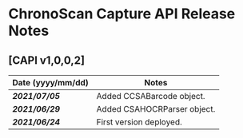 # ChronoScan Capture API Release Notes

## [CAPI v1,0,0,2]

| Date (yyyy/mm/dd)	| Notes	|
|---|---|
|___2021/07/05___|Added CCSABarcode object.|
|___2021/06/29___|Added CSAHOCRParser object.|
|___2021/06/24___|First version deployed.|
